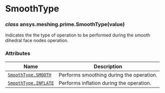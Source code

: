 <!-- vale off -->

# SmoothType

<a id="ansys.meshing.prime.SmoothType"></a>

### *class* ansys.meshing.prime.SmoothType(value)

Indicates the the type of operation to be performed during the smooth dihedral face nodes operation.

<!-- !! processed by numpydoc !! -->

### Attributes

| Name | Description |
|----------------------------------------------------------------------------------------------------------|--------------------------------------------|
| [`SmoothType.SMOOTH`](ansys.meshing.prime.SmoothType.SMOOTH.md#ansys.meshing.prime.SmoothType.SMOOTH)    | Performs smoothing during the operation.   |
| [`SmoothType.INFLATE`](ansys.meshing.prime.SmoothType.INFLATE.md#ansys.meshing.prime.SmoothType.INFLATE) | Performs inflation during the operation.   |
<!-- vale on -->